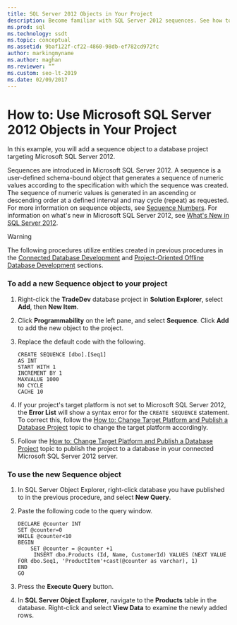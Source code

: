 ```yaml
---
title: SQL Server 2012 Objects in Your Project
description: Become familiar with SQL Server 2012 sequences. See how to add these objects to database projects and use them in queries.
ms.prod: sql
ms.technology: ssdt
ms.topic: conceptual
ms.assetid: 9baf122f-cf22-4860-98db-ef782cd972fc
author: markingmyname
ms.author: maghan
ms.reviewer: “”
ms.custom: seo-lt-2019
ms.date: 02/09/2017
---
```


# How to: Use Microsoft SQL Server 2012 Objects in Your Project

In this example, you will add a sequence object to a database project targeting Microsoft SQL Server 2012.  
  
Sequences are introduced in Microsoft SQL Server 2012. A sequence is a user-defined schema-bound object that generates a sequence of numeric values according to the specification with which the sequence was created. The sequence of numeric values is generated in an ascending or descending order at a defined interval and may cycle (repeat) as requested.  For more information on sequence objects, see [Sequence Numbers](../relational-databases/sequence-numbers/sequence-numbers.md). For information on what's new in Microsoft SQL Server 2012, see [What's New in SQL Server 2012](https://msdn.microsoft.com/library/bb500435(SQL.110).aspx).  
  
> [!WARNING]  
> The following procedures utilize entities created in previous procedures in the [Connected Database Development](../ssdt/connected-database-development.md) and [Project-Oriented Offline Database Development](../ssdt/project-oriented-offline-database-development.md) sections.  
  
### To add a new Sequence object to your project  
  
1.  Right-click the **TradeDev** database project in **Solution Explorer**, select **Add**, then **New Item**.  
  
2.  Click **Programmability** on the left pane, and select **Sequence**. Click **Add** to add the new object to the project.  
  
3.  Replace the default code with the following.  
  
    ```  
    CREATE SEQUENCE [dbo].[Seq1]  
    AS INT  
    START WITH 1  
    INCREMENT BY 1  
    MAXVALUE 1000  
    NO CYCLE  
    CACHE 10  
    ```  
  
4.  If your project's target platform is not set to Microsoft SQL Server 2012, the **Error List** will show a syntax error for the `CREATE SEQUENCE` statement. To correct this, follow the [How to: Change Target Platform and Publish a Database Project](../ssdt/how-to-change-target-platform-and-publish-a-database-project.md) topic to change the target platform accordingly.  
  
5.  Follow the [How to: Change Target Platform and Publish a Database Project](../ssdt/how-to-change-target-platform-and-publish-a-database-project.md) topic to publish the project to a database in your connected Microsoft SQL Server 2012 server.  
  
### To use the new Sequence object  
  
1.  In SQL Server Object Explorer, right-click database you have published to in the previous procedure, and select **New Query**.  
  
2.  Paste the following code to the query window.  
  
    ```  
    DECLARE @counter INT  
    SET @counter=0  
    WHILE @counter<10  
    BEGIN  
        SET @counter = @counter +1  
         INSERT dbo.Products (Id, Name, CustomerId) VALUES (NEXT VALUE FOR dbo.Seq1, 'ProductItem'+cast(@counter as varchar), 1)  
    END   
    GO  
    ```  
  
3.  Press the **Execute Query** button.  
  
4.  In **SQL Server Object Explorer**, navigate to the **Products** table in the database. Right-click and select **View Data** to examine the newly added rows.  
  
